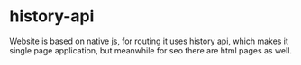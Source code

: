 # history-api

Website is based on native js, for routing it uses history api, which makes it single page application, but meanwhile for seo there are html pages as well.
